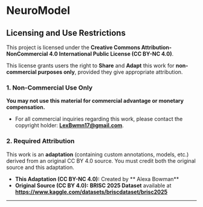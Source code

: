 # NeuroModel

## Licensing and Use Restrictions

This project is licensed under the **Creative Commons Attribution-NonCommercial 4.0 International Public License (CC BY-NC 4.0)**.

This license grants users the right to **Share** and **Adapt** this work for **non-commercial purposes only**, provided they give appropriate attribution.

### 1. Non-Commercial Use Only

**You may not use this material for commercial advantage or monetary compensation.**

* For all commercial inquiries regarding this work, please contact the copyright holder: **LexBwmn17@gmail.com**.

### 2. Required Attribution

This work is an **adaptation** (containing custom annotations, models, etc.) derived from an original CC BY 4.0 source. You must credit both the original source and this adaptation.

* **This Adaptation (CC BY-NC 4.0):** Created by ** Alexa Bowman**
* **Original Source (CC BY 4.0):** **BRISC 2025 Dataset** available at **https://www.kaggle.com/datasets/briscdataset/brisc2025**

---

